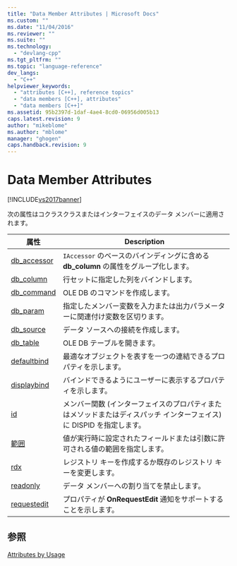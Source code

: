 ```yaml
---
title: "Data Member Attributes | Microsoft Docs"
ms.custom: ""
ms.date: "11/04/2016"
ms.reviewer: ""
ms.suite: ""
ms.technology: 
  - "devlang-cpp"
ms.tgt_pltfrm: ""
ms.topic: "language-reference"
dev_langs: 
  - "C++"
helpviewer_keywords: 
  - "attributes [C++], reference topics"
  - "data members [C++], attributes"
  - "data members [C++]"
ms.assetid: 95b2397d-1daf-4ae4-8cd0-06956d005b13
caps.latest.revision: 9
author: "mikeblome"
ms.author: "mblome"
manager: "ghogen"
caps.handback.revision: 9
---
```

# Data Member Attributes
[!INCLUDE[vs2017banner](../assembler/inline/includes/vs2017banner.md)]

次の属性はコクラスクラスまたはインターフェイスのデータ メンバーに適用されます。  
  
|属性|Description|  
|--------|-----------------|  
|[db\_accessor](../windows/db-accessor.md)|`IAccessor` のベースのバインディングに含める **db\_column** の属性をグループ化します。|  
|[db\_column](../windows/db-column.md)|行セットに指定した列をバインドします。|  
|[db\_command](../windows/db-command.md)|OLE DB のコマンドを作成します。|  
|[db\_param](../windows/db-param.md)|指定したメンバー変数を入力または出力パラメーターに関連付け変数を区切ります。|  
|[db\_source](../windows/db-source.md)|データ ソースへの接続を作成します。|  
|[db\_table](../windows/db-table.md)|OLE DB テーブルを開きます。|  
|[defaultbind](../windows/defaultbind.md)|最適なオブジェクトを表すを一つの連結できるプロパティを示します。|  
|[displaybind](../windows/displaybind.md)|バインドできるようにユーザーに表示するプロパティを示します。|  
|[id](../windows/id.md)|メンバー関数 \(インターフェイスのプロパティまたはメソッドまたはディスパッチ インターフェイス\) に DISPID を指定します。|  
|[範囲](../Topic/range%20\(C++\).md)|値が実行時に設定されたフィールドまたは引数に許可される値の範囲を指定します。|  
|[rdx](../windows/rdx.md)|レジストリ キーを作成するか既存のレジストリ キーを変更します。|  
|[readonly](../windows/readonly-cpp.md)|データ メンバーへの割り当てを禁止します。|  
|[requestedit](../windows/requestedit.md)|プロパティが **OnRequestEdit** 通知をサポートすることを示します。|  
  
## 参照  
 [Attributes by Usage](../windows/attributes-by-usage.md)